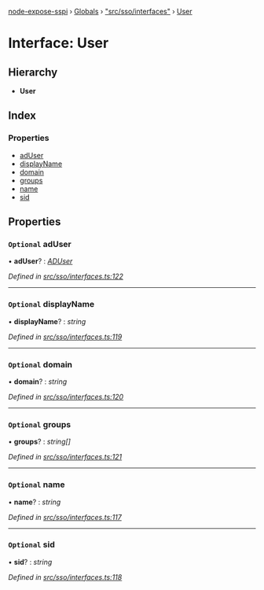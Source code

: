 [node-expose-sspi](../README.md) › [Globals](../globals.md) › ["src/sso/interfaces"](../modules/_src_sso_interfaces_.md) › [User](_src_sso_interfaces_.user.md)

# Interface: User

## Hierarchy

* **User**

## Index

### Properties

* [adUser](_src_sso_interfaces_.user.md#optional-aduser)
* [displayName](_src_sso_interfaces_.user.md#optional-displayname)
* [domain](_src_sso_interfaces_.user.md#optional-domain)
* [groups](_src_sso_interfaces_.user.md#optional-groups)
* [name](_src_sso_interfaces_.user.md#optional-name)
* [sid](_src_sso_interfaces_.user.md#optional-sid)

## Properties

### `Optional` adUser

• **adUser**? : *[ADUser](_src_sso_interfaces_.aduser.md)*

*Defined in [src/sso/interfaces.ts:122](https://github.com/jlguenego/node-expose-sspi/blob/c77a3a8/src/sso/interfaces.ts#L122)*

___

### `Optional` displayName

• **displayName**? : *string*

*Defined in [src/sso/interfaces.ts:119](https://github.com/jlguenego/node-expose-sspi/blob/c77a3a8/src/sso/interfaces.ts#L119)*

___

### `Optional` domain

• **domain**? : *string*

*Defined in [src/sso/interfaces.ts:120](https://github.com/jlguenego/node-expose-sspi/blob/c77a3a8/src/sso/interfaces.ts#L120)*

___

### `Optional` groups

• **groups**? : *string[]*

*Defined in [src/sso/interfaces.ts:121](https://github.com/jlguenego/node-expose-sspi/blob/c77a3a8/src/sso/interfaces.ts#L121)*

___

### `Optional` name

• **name**? : *string*

*Defined in [src/sso/interfaces.ts:117](https://github.com/jlguenego/node-expose-sspi/blob/c77a3a8/src/sso/interfaces.ts#L117)*

___

### `Optional` sid

• **sid**? : *string*

*Defined in [src/sso/interfaces.ts:118](https://github.com/jlguenego/node-expose-sspi/blob/c77a3a8/src/sso/interfaces.ts#L118)*
